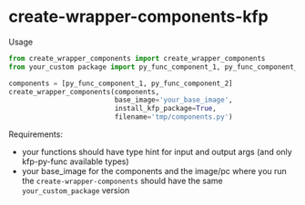 # create-wrapper-components-kfp

Usage

```py
from create_wrapper_components import create_wrapper_components
from your_custom package import py_func_component_1, py_func_component_2

components = [py_func_component_1, py_func_component_2]
create_wrapper_components(components,
                          base_image='your_base_image',
                          install_kfp_package=True,
                          filename='tmp/components.py')
```

Requirements:
- your functions should have type hint for input and output args (and only kfp-py-func available types)
- your base_image for the components and the image/pc where you run the `create-wrapper-components`  should have the same `your_custom_package` version